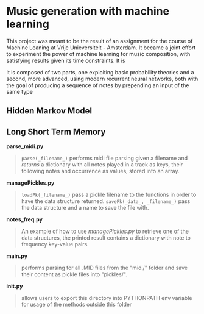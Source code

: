 # Music generation with machine learning
This project was meant to be the result of an assignment for the course of Machine Leaning at Vrije Unieversiteit - Amsterdam. It became a joint effort to experiment the power of machine learning for music composition, with satisfying results given its time constraints. It is

It is composed of two parts, one exploiting basic probability theories and a second, more advanced, using modern recurrent neural networks, both with the goal of producing a sequence of notes by prepending an input of the same type

## Hidden Markov Model

## Long Short Term Memory



<!-- ### songs generator

Will need to use deep learning. All viable options include **Tensorflow**, pretty complicated otherwise.
Online resources and examples aim to produce single-instrument monophonic music. Two types of music format are used, namely **MIDI** and **abc notation** stored in a one-hot fashion to be used as vectors for the neural net. Datasets are mostly proprietary but there is a very complete one, ready to be scraped at [piano-e-competition](http://www.piano-e-competition.com).
Use **RNN**, a special kind of CNN that is able to infer new notes
from previous ones, enhanced through a technique called **LSTM** (Long-Short Term Memory).
There seem to be consistent documentation of previous work, research papers like [this](wx405557858.github.io/assets/papers/music_generation.pdf) or [this](https://arxiv.org/abs/1606.04930) or [this](https://www.google.com/url?sa=t&rct=j&q=&esrc=s&source=web&cd=1&ved=2ahUKEwjSnbG3_9XnAhUSGewKHUrKB94QFjAAegQIAxAB&url=http%3A%2F%2Fpeople.idsia.ch%2F~juergen%2Fblues%2FIDSIA-07-02.pdf&usg=AOvVaw2yLf-fkPQMoE84ai6bQmF9) which in turn reference many others. The amount of material is granted by the fact that music generation with machine learning has been done since the begin of the century.

#### parser
+ src/
  _contains the whole python project source code_
  + pickles/
  _includes all python data structures in a handy pickle format_
  + midi/
  _all MIDI sample files to be parsed are stored here_
+ \_\_pycache__
  _contains the compiled bytecode of our files_
+ tex_report/
  _all you need to have is the L<sub>A</sub>T<sub>E</sub>X package installed to be able to compile .tex into PDF, but a simple text editor will be enough to edit it_

### API
In order to import any of the below methods from the same folder
  `from file import method`
In order to import methods from files that are stored in different folders, this folder path must be added to PYTHONPATH environmental variable.
  `export PYTHONPATH="${PYTHONPATH}:/this/very/path"`
Or for Windows users, check out the list of environmental variables under "system settings".
All methods listed here handle the source/destination directory by themselves. Make sure to run them from "src/". -->

**parse_midi.py**
>`parse(_filename_)`
  performs midi file parsing given a filename and *returns* a dictionary with all notes played in a track as keys, their  following notes and occurrence as values, stored into an array.

**managePickles.py**
  >`loadPk(_filename_)`
  pass a pickle filename to the functions in order to have the data structure returned.
  >`savePk(_data_, _filename_)`
  pass the data structure and a name to save the file with.

**notes_freq.py**
  >An example of how to use *managePickles.py* to retrieve one of the data structures, the printed result contains a dictionary with note to frequency key-value pairs.

**main.py**
  >performs parsing for all .MID files from the "midi/" folder and save their content as pickle files into "pickles/".

**__init__.py**
  >allows users to export this directory into PYTHONPATH env variable for usage of the methods outside this folder
